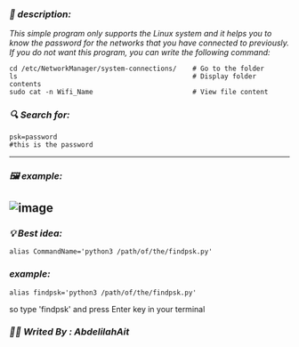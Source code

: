 ### _📃 description:_
_This simple program only supports the Linux system and it helps you to know the password for the networks that you have connected to previously. If you do not want this program, you can write the following command:_

```
cd /etc/NetworkManager/system-connections/    # Go to the folder
ls                                            # Display folder contents
sudo cat -n Wifi_Name                         # View file content
```
### _🔍 Search for:_
```
psk=password
#this is the password
```
---
### _🖼️ example:_
![image](https://github.com/user-attachments/assets/da07d786-1e1b-45ea-9aa2-b8f81ee848ed)
---
### _💡 Best idea:_
```
alias CommandName='python3 /path/of/the/findpsk.py'
```
### _example:_
```
alias findpsk='python3 /path/of/the/findpsk.py'
```
so type 'findpsk' and press Enter key in your terminal
### _👨‍💻 Writed By : AbdelilahAit_
